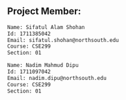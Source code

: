 ## Project Member:
```bash
Name: Sifatul Alam Shohan
Id: 1711385042
Email: sifatul.shohan@northsouth.edu
Course: CSE299
Section: 01
```
```bash
Name: Nadim Mahmud Dipu
Id: 1711097042
Email: nadim.dipu@northsouth.edu
Course: CSE299
Section: 01
```
